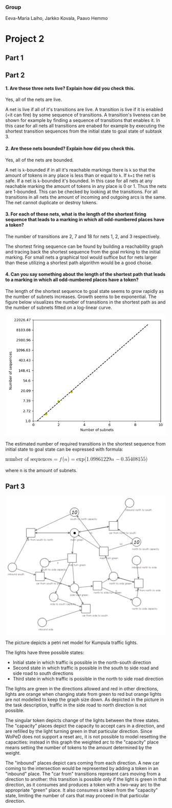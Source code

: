 ### Group

Eeva-Maria Laiho, Jarkko Kovala, Paavo Hemmo

# Project 2

## Part 1


## Part 2

#### 1. Are these three nets live? Explain how did you check this.

Yes, all of the nets are live. 

A net is live if all of it's transitions are live. A transition is live if it is enabled (=it can fire) by some sequence of transitions. A transition's liveness can be shown for example by finding a sequence of transitions that enables it. In this case for all nets all transitions are enabed for example by  executing the shortest transition sequences from the initial state to goal state of subtask 3. 

#### 2. Are these nets bounded? Explain how did you check this.

Yes, all of the nets are bounded.

A net is ```k```-bounded if in all it's reachable markings there is ```k``` so that the amount of tokens in any place is less than or equal to ```k```. If ```k=1``` the net is safe. If a net is ```k```-bounded it's bounded. In this case for all nets at any reachable marking the amount of tokens in any place is 0 or 1. Thus the nets are 1-bounded. This can be checked by looking at the transitions. For all transitions in all nets the amount of incoming and outgoing arcs is the same. The net cannot duplicate or destroy tokens.


#### 3. For each of these nets, what is the length of the shortest firing sequence that leads to a marking in which all odd-numbered places have a token? 

The number of transitions are 2, 7 and 18 for nets 1, 2, and 3 respectively.

The shortest firing sequence can be found by building a reachability graph and tracing back the shortest sequence from the goal mrking to the initial marking. For small nets a graphical tool would suffice but for nets larger than these utilizing a shortest path algorithm would be a good choise.  

#### 4. Can you say something about the length of the shortest path that leads to a marking in which all odd-numbered places have a token?

The length of the shortest sequence to goal state seems to grow rapidly as the number of subnets increases. Growth seems to be exponential. The figure below visualizes the number of transitions in the shortest path as and the number of subnets fitted on a log-linear curve. 

![Shortes firing sequence](shortest_firing_sequence.png)

The estimated number of required transitions in the shortest sequence from initial state to goal state can be expressed with formula: 

![Shortes firing sequence length formula](firing_sequence_formula.png)

where n is the amount of subnets.


## Part 3

![Kumpula traffic lights](kumpula.png)

The picture depicts a petri net model for Kumpula traffic lights.

The lights have three possible states:

* Initial state in which traffic is possible in the north-south direction
* Second state in which traffic is possible in the south to side road and side road to south directions
* Third state in which traffic is possible in the north to side road direction

The lights are green in the directions allowed and red in other directions, lights are orange when changing state from green to red but orange lights are not modelled to keep the graph size down. As depicted in the picture in the task description, traffic in the side road to north direction is not possible.

The singular token depicts change of the lights between the three states. The "capacity" places depict the capacity to accept cars in a direction, and are refilled by the light turning green in that particular direction. Since WoPeD does not support a reset arc, it is not possible to model resetting the capacities: instead in this graph the weighted arc to the "capacity" place means setting the number of tokens to the amount determined by the weight.

The "inbound" places depict cars coming from each direction. A new car coming to the intersection would be represented by adding a token in an "inbound" place. The "car from" transitions represent cars moving from a direction to another: this transition is possible only if the light is green in that direction, as it consumes and produces a token with a two-way arc to the appropriate "green" place. It also consumes a token from the "capacity" state, limiting the number of cars that may proceed in that particular direction.


